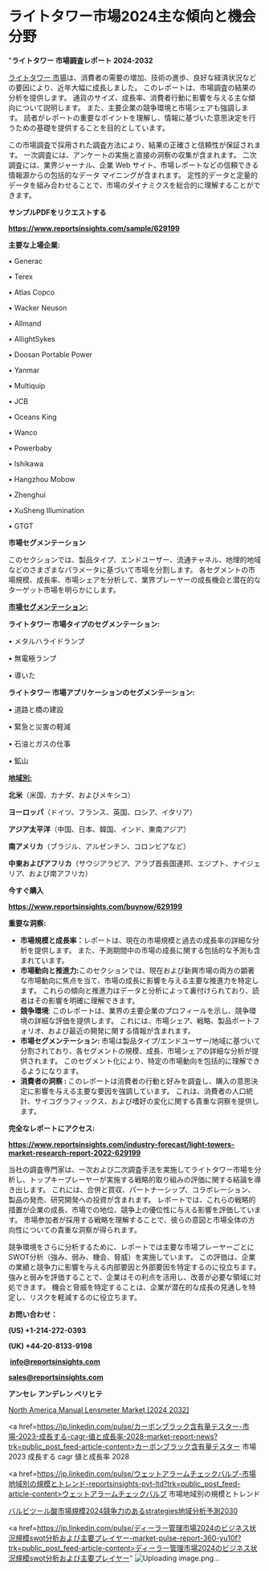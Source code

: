 # ライトタワー市場2024主な傾向と機会分野

"<strong>ライトタワー 市場調査レポート 2024-2032</strong>

<a href=https://www.reportsinsights.com/sample/629199>ライトタワー 市場</a>は、消費者の需要の増加、技術の進歩、良好な経済状況などの要因により、近年大幅に成長しました。 このレポートは、市場調査の結果の分析を提供します。 通貨のサイズ、成長率、消費者行動に影響を与える主な傾向について説明します。 また、主要企業の競争環境と市場シェアも強調します。 読者がレポートの重要なポイントを理解し、情報に基づいた意思決定を行うための基礎を提供することを目的としています。

この市場調査で採用された調査方法により、結果の正確さと信頼性が保証されます。 一次調査には、アンケートの実施と直接の洞察の収集が含まれます。 二次調査には、業界ジャーナル、企業 Web サイト、市場レポートなどの信頼できる情報源からの包括的なデータ マイニングが含まれます。 定性的データと定量的データを組み合わせることで、市場のダイナミクスを総合的に理解することができます。

<strong><b>サンプルPDFをリクエストする</b></strong>

<a href=https://www.reportsinsights.com/sample/629199><strong><u>https://www.reportsinsights.com/sample/629199</u></strong></a>

<strong>主要な上場企業:</strong>

• Generac

• Terex

• Atlas Copco

• Wacker Neuson

• Allmand

• AllightSykes

• Doosan Portable Power

• Yanmar

• Multiquip

• JCB

• Oceans King

• Wanco

• Powerbaby

• Ishikawa

• Hangzhou Mobow

• Zhenghui

• XuSheng Illumination

• GTGT

<strong>市場セグメンテーション</strong>

このセクションでは、製品タイプ、エンドユーザー、流通チャネル、地理的地域などのさまざまなパラメータに基づいて市場を分割します。 各セグメントの市場規模、成長率、市場シェアを分析して、業界プレーヤーの成長機会と潜在的なターゲット市場を明らかにします。

<strong><u>市場セグメンテーション</u></strong><strong><u>:</u></strong>

<strong>ライトタワー 市場タイプのセグメンテーション:</strong>

• メタルハライドランプ

• 無電極ランプ

• 導いた

<strong>ライトタワー 市場アプリケーションのセグメンテーション:</strong>

• 道路と橋の建設

• 緊急と災害の軽減

• 石油とガスの仕事

• 鉱山

<strong><u>地域別</u></strong><strong><u>:</u></strong>

<strong>北米</strong>（米国、カナダ、およびメキシコ）

<strong>ヨーロッパ</strong>（ドイツ、フランス、英国、ロシア、イタリア）

<strong>アジア太平洋</strong>（中国、日本、韓国、インド、東南アジア）

<strong>南アメリカ</strong>（ブラジル、アルゼンチン、コロンビアなど）

<strong>中東およびアフリカ</strong>（サウジアラビア、アラブ首長国連邦、エジプト、ナイジェリア、および南アフリカ）

<strong>今すぐ購入</strong>

<a href=https://www.reportsinsights.com/buynow/629199><strong><u>https://www.reportsinsights.com/buynow/629199</u></strong></a>

<strong>重要な洞察:</strong>
<ul>
  <li><strong>市場規模と成長率：</strong>レポートは、現在の市場規模と過去の成長率の詳細な分析を提供します。 また、予測期間中の市場の成長に関する包括的な予測も含まれています。</li>
  <li><strong>市場動向と推進力:</strong>このセクションでは、現在および新興市場の両方の顕著な市場動向に焦点を当て、市場の成長に影響を与える主要な推進力を特定します。 これらの傾向と推進力はデータと分析によって裏付けられており、読者はその影響を明確に理解できます。</li>
  <li><strong>競争環境</strong>: このレポートは、業界の主要企業のプロフィールを示し、競争環境の詳細な評価を提供します。 これには、市場シェア、戦略、製品ポートフォリオ、および最近の開発に関する情報が含まれます。</li>
  <li><strong>市場セグメンテーション: </strong>市場は製品タイプ/エンドユーザー/地域に基づいて分割されており、各セグメントの規模、成長、市場シェアの詳細な分析が提供されます。 このセグメント化により、特定の市場動向を包括的に理解できるようになります。</li>
  <li><strong>消費者の洞察 : </strong>このレポートは消費者の行動と好みを調査し、購入の意思決定に影響を与える主要な要因を強調しています。 これは、消費者の人口統計、サイコグラフィックス、および嗜好の変化に関する貴重な洞察を提供します。</li>
</ul>
<strong>完全なレポートにアクセス:</strong>

<a href=https://www.reportsinsights.com/industry-forecast/light-towers-market-research-report-2022-629199><strong><u><b>https://www.reportsinsights.com/industry-forecast/light-towers-market-research-report-2022-629199</b></u></strong></a>

当社の調査専門家は、一次および二次調査手法を実施してライトタワー市場を分析し、トップキープレーヤーが実施する戦略的取り組みの評価に関する結論を導き出します。 これには、合併と買収、パートナーシップ、コラボレーション、製品の発売、研究開発への投資が含まれます。 レポートでは、これらの戦略的措置が企業の成長、市場での地位、競争上の優位性に与える影響を評価しています。 市場参加者が採用する戦略を理解することで、彼らの意図と市場全体の方向性についての貴重な洞察が得られます。

競争環境をさらに分析するために、レポートでは主要な市場プレーヤーごとにSWOT分析（強み、弱み、機会、脅威）を実施しています。 この評価は、企業の業績と競争力に影響を与える内部要因と外部要因を特定するのに役立ちます。 強みと弱みを評価することで、企業はその利点を活用し、改善が必要な領域に対処できます。 機会と脅威を特定することは、企業が潜在的な成長の見通しを特定し、リスクを軽減するのに役立ちます。

<strong>お問い合わせ：</strong>

<strong>(US) +1-214-272-0393</strong>

<strong>(UK) +44-20-8133-9198</strong>

<strong> </strong><a href=info@reportsinsights.com><strong><u>info@reportsinsights.com</u></strong></a>

<a href=sales@reportsinsights.com><strong><u>sales@reportsinsights.com</u></strong></a>

<strong>アンセレ アンデレン ベリヒテ</strong>

<a href=https://www.linkedin.com/pulse/north-america-manual-lensmeter-market-2024-landscape-dg6of/>North America Manual Lensmeter Market [2024 2032]</a>

<a href=https://jp.linkedin.com/pulse/カーボンブラック含有量テスター-市場-2023-成長する-cagr-値と成長率-2028-market-report-news?trk=public_post_feed-article-content>カーボンブラック含有量テスター 市場 2023 成長する cagr 値と成長率 2028</a>

<a href=https://jp.linkedin.com/pulse/ウェットアラームチェックバルブ-市場地域別の規模とトレンド-reportsinsights-pvt-ltd?trk=public_post_feed-article-content>ウェットアラームチェックバルブ 市場地域別の規模とトレンド</a>

<a href=https://www.linkedin.com/pulse/バルビツール酸市場規模2024競争力のあるstrategies地域分析予測2030-reportsinsights-pvt-ltd-4yb8f/>バルビツール酸市場規模2024競争力のあるstrategies地域分析予測2030</a>

<a href=https://jp.linkedin.com/pulse/ディーラー管理市場2024のビジネス状況規模swot分析および主要プレイヤー-market-pulse-report-360-yu10f?trk=public_post_feed-article-content>ディーラー管理市場2024のビジネス状況規模swot分析および主要プレイヤー</a>"
![Uploading image.png…]()
